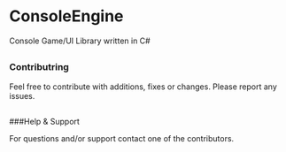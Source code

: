 # ConsoleEngine
Console Game/UI Library written in C#

##

### Contributring

Feel free to contribute with additions, fixes or changes. Please report any issues.

##

###Help & Support

For questions and/or support contact one of the contributors. 